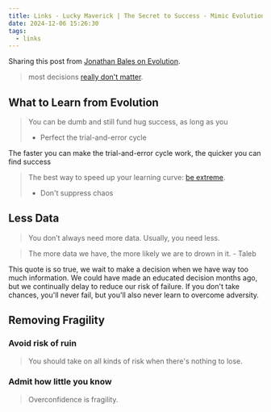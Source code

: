 ```yaml
---
title: Links - Lucky Maverick | The Secret to Success - Mimic Evolution
date: 2024-12-06 15:26:30
tags:
  - links
---
```


Sharing this post from [Jonathan Bales on Evolution](https://luckymaverick.substack.com/p/evolution).

> most decisions [really don't matter](https://luckymaverick.substack.com/p/how-to-improve-your-decisions-immediately).

## What to Learn from Evolution

> You can be dumb and still fund hug success, as long as you
>
> - Perfect the trial-and-error cycle

The faster you can make the trial-and-error cycle work, the quicker you can find success

> The best way to speed up your learning curve: [be extreme](https://luckymaverick.substack.com/p/how-to-get-better-at-anything-asap).
>
> - Don't suppress chaos

## Less Data

> You don’t always need more data. Usually, you need less.

> The more data we have, the more likely we are to drown in it. - Taleb

This quote is so true, we wait to make a decision when we have way too much information. We could have made an educated decision months ago, but we continually delay to reduce our risk of failure. If you don't take chances, you'll never fail, but you'll also never learn to overcome adversity.

## Removing Fragility

### Avoid risk of ruin

> You should take on all kinds of risk when there's nothing to lose.

### Admit how little you know

> Overconfidence is fragility.
